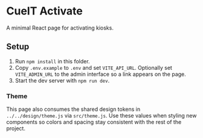 # CueIT Activate

A minimal React page for activating kiosks.

## Setup
1. Run `npm install` in this folder.
2. Copy `.env.example` to `.env` and set `VITE_API_URL`. Optionally set `VITE_ADMIN_URL` to the admin interface so a link appears on the page.
3. Start the dev server with `npm run dev`.

### Theme

This page also consumes the shared design tokens in `../../design/theme.js` via
`src/theme.js`. Use these values when styling new components so colors and
spacing stay consistent with the rest of the project.
